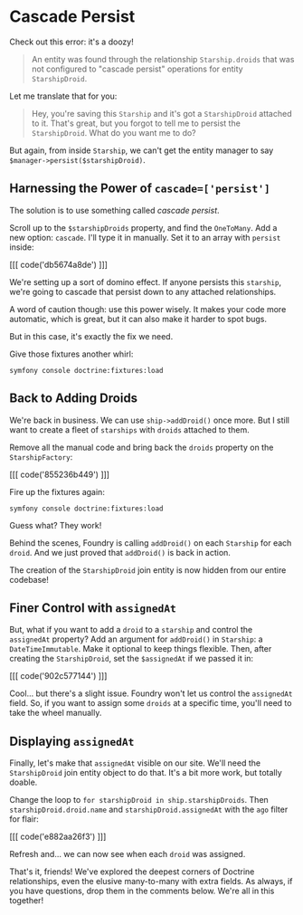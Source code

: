 # Cascade Persist

Check out this error: it's a doozy!

> An entity was found through the relationship `Starship.droids` that was not
> configured to "cascade persist" operations for entity `StarshipDroid`.

Let me translate that for you:

> Hey, you're saving this `Starship` and it's got a `StarshipDroid`
> attached to it. That's great, but you forgot to tell me to persist the
> `StarshipDroid`. What do you want me to do?

But again, from inside `Starship`, we can't get the entity manager
to say `$manager->persist($starshipDroid)`. 

## Harnessing the Power of `cascade=['persist']`

The solution is to use something called *cascade persist*. 

Scroll up to the `$starshipDroids` property, and find the `OneToMany`. Add a new
option: `cascade`. I'll type it in manually. Set it to an array with
`persist` inside:

[[[ code('db5674a8de') ]]]

We're setting up a sort of domino effect. If anyone persists this `starship`,
we're going to cascade that persist down to any attached relationships. 

A word of caution though: use this power wisely. It makes your code
more automatic, which is great, but it can also make it harder to
spot bugs.

But in this case, it's exactly the fix we need.

Give those fixtures another whirl:

```terminal-silent
symfony console doctrine:fixtures:load
```

## Back to Adding Droids

We're back in business. We can use `ship->addDroid()` once more. But
I still want to create a fleet of `starships` with `droids` attached to
them.

Remove all the manual code and bring back the `droids` property on the
`StarshipFactory`:

[[[ code('855236b449') ]]]

Fire up the fixtures again:

```terminal-silent
symfony console doctrine:fixtures:load
```

Guess what? They work! 

Behind the scenes, Foundry is calling `addDroid()` on each `Starship` for
each `droid`. And we just proved that `addDroid()` is back in action.

The creation of the `StarshipDroid` join entity is now hidden
from our entire codebase!

## Finer Control with `assignedAt`

But, what if you want to add a `droid` to a `starship` and control the `assignedAt`
property? Add an argument for `addDroid()` in `Starship`: a `DateTimeImmutable`.
Make it optional to keep things flexible. Then, after creating the `StarshipDroid`,
set the `$assignedAt` if we passed it in:

[[[ code('902c577144') ]]]

Cool... but there's a slight issue. Foundry won't let us control the `assignedAt`
field. So, if you want to assign some `droids` at a specific time, you'll need
to take the wheel manually. 

## Displaying `assignedAt`

Finally, let's make that `assignedAt` visible on our site. We'll need the
`StarshipDroid` join entity object to do that. It's a bit more work,
but totally doable.

Change the loop to `for starshipDroid in ship.starshipDroids`. Then
`starshipDroid.droid.name` and `starshipDroid.assignedAt` with the `ago`
filter for flair:

[[[ code('e882aa26f3') ]]]

Refresh and... we can now see when each `droid` was assigned. 

That's it, friends! We've explored the deepest corners of Doctrine
relationships, even the elusive many-to-many with extra fields. As always,
if you have questions, drop them in the comments below. We're all in this
together!
